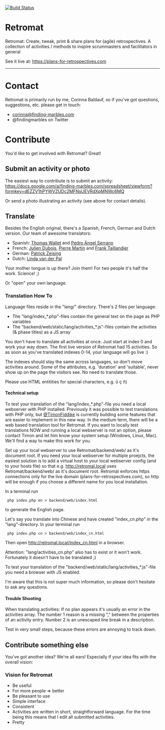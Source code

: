 [![Build Status](https://travis-ci.org/findingmarbles/Retromat.svg?branch=master)](https://travis-ci.org/findingmarbles/Retromat)

Retromat
========

Retromat: Create, tweak, print & share plans for (agile) retrospectives.
            A collection of activities / methods to inspire scrummasters
            and facilitators in general

See it live at:
https://plans-for-retrospectives.com

---

# Contact

Retromat is primarily run by me, Corinna Baldauf, so if you've got questions, suggestions,
etc. please get in touch:

* corinna@finding-marbles.com
* @findingmarbles on Twitter


# Contribute

You'd like to get involved with Retromat? Great!

## Submit an activity or photo

The easiest way to contribute is to submit an activity:
https://docs.google.com/a/finding-marbles.com/spreadsheet/viewform?formkey=dEZZV1hPYWVZUDc2MFNsUEVRdXpMNWc6MQ

Or send a photo illustrating an activity (see above for contact details).

## Translate

Besides the English original, there's a Spanish, French, German and Dutch version.
Our team of awesome translators:

* Spanish: [Thomas Wallet](http://www.elproximopaso.net/) and [Pedro Ángel Serrano](https://twitter.com/pedroserranot)
* French: [Julien Dubois](http://juliendubois.fr/), [Pierre Martin](https://twitter.com/pierremartin) and [Frank Taillandier](http://frank.taillandier.me/)
* German: [Patrick Zeising](https://twitter.com/peezett)
* Dutch: [Linda van der Pal](https://twitter.com/DuchessFounder)

Your mother tongue is up there? Join them! For two people it's half the work. Science! ;)

Or "open" your own language.

### Translation How To

Language files reside in the "lang/" directory. There's 2 files per language:

* The "lang/index_*.php"-files contain the general text on the page as PHP variables
* The  "backend/web/static/lang/activities_*.js"-files contain the activities (& phase titles) as a JS array

You don't have to translate all activities at once. Just start at index 0 and work your
way down. The first live version of Retromat had 15 activities. So as soon as you've translated
indexes 0-14, your language will go live :)

The indexes should stay the same across languages, so don't move activities around. Some of the attributes, e.g. 'duration' and 'suitable', never show up on the
page the visitors see. No need to translate those.

Please use HTML entitities for special characters, e.g. &uuml; &ccedil; &ntilde;)

#### Technical setup

To test your translation of the "lang/index_*.php"-file you need a local webserver with PHP installed. Previously it was possible to test translations with PHP only, but [@TimonFiddike](https://twitter.com/TimonFiddike) is currently building some features that are easier to implement in this new way. In the medium term, there will be a web based translation tool for Retromat. If you want to locally test translations NOW and running a local webserver is not an option, please contact Timon and let him know your system setup (Windows, Linux, Mac). We'll find a way to make this work for you.

Set up your local webserver to use Retromat/backend/web/ as it's document root. If you need your local webserver for multiple proejcts, the easiest solution is to add a virtual host to your local webserver config (and to your hosts file) so that e.g. http://retromal.local uses Retromat/backend/web/ as it's document root. Retromat enforces https connections only for the live domain (plans-for-retrospectives.com), so http will be enough if you choose a different name for you local installation.

In a terminal run

```
 php index.php en > backend/web/index.html
```

to generate the English page.

Let's say you translate into Chinese and have created "index_cn.php" in the "lang"-directory.
In your terminal run

```
 php index.php cn > backend/web/index_cn.html
```

Then open http://retromal.local/index_cn.html in a browser.

Attention: "lang/activities_cn.php" also has to exist or it won't work. Fortunately it doesn't have to be translated ;)

To test your translation of the "backend/web/static/lang/activities_*.js"-file you need a browser with JS enabled.

I'm aware that this is not super much information, so please don't hesitate to ask any questions.

#### Trouble Shooting

When translating activities:
If no plan appears it's usually an error in the activities array. The number 1 reason is
a missing "," between the properties of an activity entry. Number 2 is an unescaped line
break in a description.

Test in very small steps, because these errors are annoying to track down.

## Contribute something else

You've got another idea? We're all ears! Especially if your idea fits with the overall vision:

### Vision for Retromat

* Be useful
 * For more people => better
* Be pleasant to use
 * Simple interface
 * Consistent
  * Activities are written in short, straightforward language. For the time being this means that I edit all submitted activities.
 * Pretty

